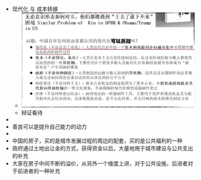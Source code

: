 - 现代化 与 成本转嫁
	- ![image.png](../assets/image_1642914974950_0.png)
	- 辩证看待
-
- 善良可以是提升自己能力的动力
-
- 中国的房子，买的是城市发展过程的周边的配套，买的是公共福利的一种
- 政府通过土地出让金的方式，获得资金以后，大量地用于城市建设与公共支出的补充
- 大家在房子中间不断的溢价，从另外一个维度上讲，对于公共设施，后进者对于前进者的一种补充